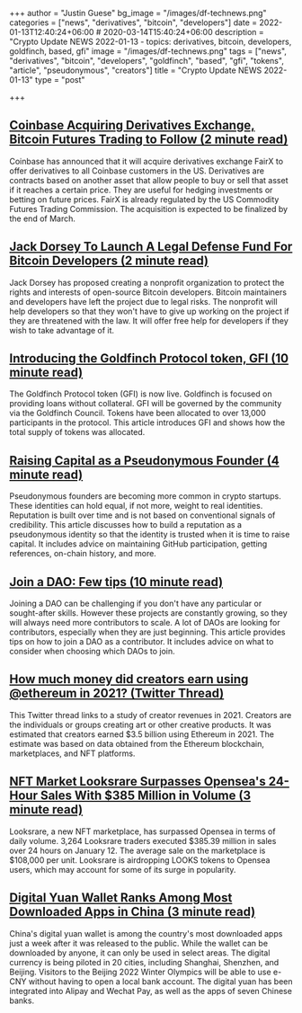 +++
author = "Justin Guese"
bg_image = "/images/df-technews.png"
categories = ["news", "derivatives", "bitcoin", "developers"]
date = 2022-01-13T12:40:24+06:00 # 2020-03-14T15:40:24+06:00
description = "Crypto Update NEWS 2022-01-13 - topics: derivatives, bitcoin, developers, goldfinch, based, gfi"
image = "/images/df-technews.png"
tags = ["news", "derivatives", "bitcoin", "developers", "goldfinch", "based", "gfi", "tokens", "article", "pseudonymous", "creators"]
title = "Crypto Update NEWS 2022-01-13"
type = "post"

+++

## [Coinbase Acquiring Derivatives Exchange, Bitcoin Futures Trading to Follow (2 minute read)](https://decrypt.co/90341/coinbase-acquiring-derivatives-exchange-bitcoin-futures-trading)

Coinbase has announced that it will acquire derivatives exchange FairX to offer derivatives to all Coinbase customers in the US. Derivatives are contracts based on another asset that allow people to buy or sell that asset if it reaches a certain price. They are useful for hedging investments or betting on future prices. FairX is already regulated by the US Commodity Futures Trading Commission. The acquisition is expected to be finalized by the end of March.

## [Jack Dorsey To Launch A Legal Defense Fund For Bitcoin Developers (2 minute read)](https://bitcoinmagazine.com/business/jack-dorsey-to-launch-bitcoin-legal-defense-fund)

Jack Dorsey has proposed creating a nonprofit organization to protect the rights and interests of open-source Bitcoin developers. Bitcoin maintainers and developers have left the project due to legal risks. The nonprofit will help developers so that they won't have to give up working on the project if they are threatened with the law. It will offer free help for developers if they wish to take advantage of it.

## [Introducing the Goldfinch Protocol token, GFI (10 minute read)](https://medium.com/goldfinch-fi/introducing-the-goldfinch-protocol-token-gfi-e09579fd9740)

The Goldfinch Protocol token (GFI) is now live. Goldfinch is focused on providing loans without collateral. GFI will be governed by the community via the Goldfinch Council. Tokens have been allocated to over 13,000 participants in the protocol. This article introduces GFI and shows how the total supply of tokens was allocated.

## [Raising Capital as a Pseudonymous Founder (4 minute read)](https://soona.mirror.xyz/Or4pMNQKOgmDIrHkbbP0NF5lxXqOh-RNpCRtqeWupGA)

Pseudonymous founders are becoming more common in crypto startups. These identities can hold equal, if not more, weight to real identities. Reputation is built over time and is not based on conventional signals of credibility. This article discusses how to build a reputation as a pseudonymous identity so that the identity is trusted when it is time to raise capital. It includes advice on maintaining GitHub participation, getting references, on-chain history, and more.

## [Join a DAO: Few tips (10 minute read)](https://mirror.xyz/cryptouf.eth/iOzsgXR7PnGsqan0NSmaANeHtJcs9CdYbBIQcskbw34)

Joining a DAO can be challenging if you don't have any particular or sought-after skills. However these projects are constantly growing, so they will always need more contributors to scale. A lot of DAOs are looking for contributors, especially when they are just beginning. This article provides tips on how to join a DAO as a contributor. It includes advice on what to consider when choosing which DAOs to join.

## [How much money did creators earn using @ethereum in 2021? (Twitter Thread)](https://twitter.com/0xstark/status/1479478884072505346)

This Twitter thread links to a study of creator revenues in 2021. Creators are the individuals or groups creating art or other creative products. It was estimated that creators earned $3.5 billion using Ethereum in 2021. The estimate was based on data obtained from the Ethereum blockchain, marketplaces, and NFT platforms.

## [NFT Market Looksrare Surpasses Opensea's 24-Hour Sales With $385 Million in Volume (3 minute read)](https://news.bitcoin.com/nft-market-looksrare-surpasses-openseas-24-hour-sales-with-385-million-in-volume/)

Looksrare, a new NFT marketplace, has surpassed Opensea in terms of daily volume. 3,264 Looksrare traders executed $385.39 million in sales over 24 hours on January 12. The average sale on the marketplace is $108,000 per unit. Looksrare is airdropping LOOKS tokens to Opensea users, which may account for some of its surge in popularity.

## [Digital Yuan Wallet Ranks Among Most Downloaded Apps in China (3 minute read)](https://news.bitcoin.com/digital-yuan-wallet-ranks-among-most-downloaded-apps-in-china/)

China's digital yuan wallet is among the country's most downloaded apps just a week after it was released to the public. While the wallet can be downloaded by anyone, it can only be used in select areas. The digital currency is being piloted in 20 cities, including Shanghai, Shenzhen, and Beijing. Visitors to the Beijing 2022 Winter Olympics will be able to use e-CNY without having to open a local bank account. The digital yuan has been integrated into Alipay and Wechat Pay, as well as the apps of seven Chinese banks.

